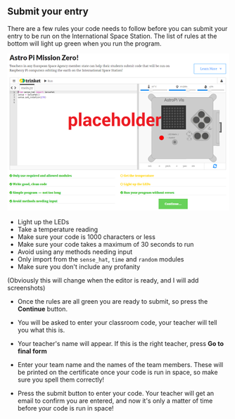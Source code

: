 ## Submit your entry

There are a few rules your code needs to follow before you can submit your entry to be run on the International Space Station. The list of rules at the bottom will light up green when you run the program.

![Validation](images/validation.png)

+ Light up the LEDs
+ Take a temperature reading
+ Make sure your code is 1000 characters or less
+ Make sure your code takes a maximum of 30 seconds to run
+ Avoid using any methods needing input
+ Only import from the `sense_hat`, `time` and `random` modules
+ Make sure you don't include any profanity

(Obviously this will change when the editor is ready, and I will add screenshots)

+ Once the rules are all green you are ready to submit, so press the **Continue** button.

+ You will be asked to enter your classroom code, your teacher will tell you what this is.

+ Your teacher's name will appear. If this is the right teacher, press **Go to final form**

+ Enter your team name and the names of the team members. These will be printed on the certificate once your code is run in space, so make sure you spell them correctly!

+ Press the submit button to enter your code. Your teacher will get an email to confirm you are entered, and now it's only a matter of time before your code is run in space!
